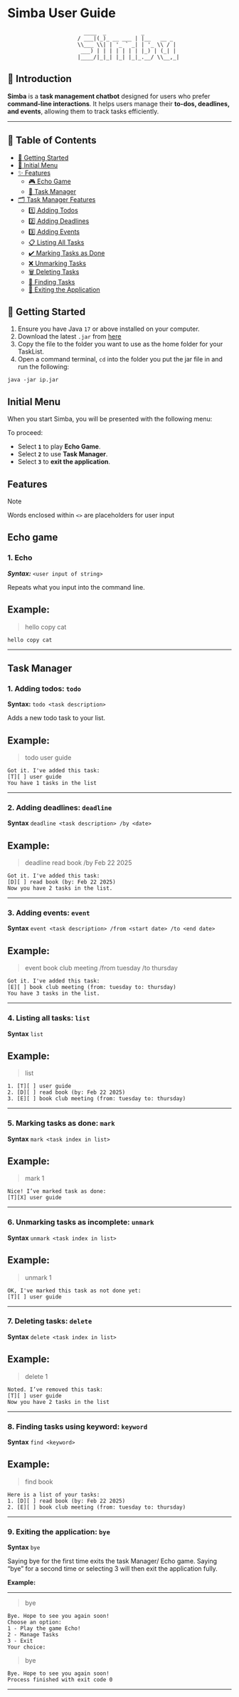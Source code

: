 # Simba User Guide

```
                        ____  _           _           
                      / ___|(_)_ __ ___ | |__   __ _ 
                      \\___ \\| | '_ ` _| | '_ \\ / |
                       ___) | | | | | | | |_) | (_| |
                      |____/|_|_| |_| |_|_.__/ \\__,_|
```
## 🐾 Introduction
**Simba** is a **task management chatbot** designed for users who prefer **command-line interactions**. It helps users 
manage their **to-dos, deadlines, and events**, allowing them to track tasks efficiently.

---
## 📂 Table of Contents
- [📜 Getting Started](#-getting-started)
- [📌 Initial Menu](#initial-menu)
- [✨ Features](#features)
    - [🎮 Echo Game](#echo-game-)
    - [📝 Task Manager](#task-manager)
- [🗂 Task Manager Features](#task-manager)
    - [1️⃣ Adding Todos](#1-adding-todos-todo)
    - [2️⃣ Adding Deadlines](#2-adding-deadlines-deadline)
    - [3️⃣ Adding Events](#3-adding-events-event)
    - [📋 Listing All Tasks](#4-listing-all-tasks-list)
    - [✔️ Marking Tasks as Done](#5-marking-tasks-as-done-mark)
    - [❌ Unmarking Tasks](#6-unmarking-tasks-as-incomplete-unmark)
    - [🗑️ Deleting Tasks](#7-deleting-tasks-delete)
    - [🔎 Finding Tasks](#8-finding-tasks-using-keyword-find)
    - [🚪 Exiting the Application](#9-exiting-the-application-bye)


## 📜 Getting Started
1. Ensure you have Java `17` or above installed on your computer.
2. Download the latest `.jar` from [here](https://github.com/prathisttam/ip/releases)
3. Copy the file to the folder you want to use as the home folder for your TaskList.
4. Open a command terminal, `cd` into the folder you put the jar file in and run the following:
```
java -jar ip.jar
```

## Initial Menu
When you start Simba, you will be presented with the following menu:

To proceed:
- Select **`1`** to play **Echo Game**.
- Select **`2`** to use **Task Manager**.
- Select **`3`** to **exit the application**.

## Features

> [!NOTE]
> Words enclosed within `<>` are placeholders for user input


## Echo game 
### 1. Echo
***Syntax:*** `<user input of string>`

Repeats what you input into the command line.

**Example:**
--------------------------------------------------------------
> hello copy cat

```
hello copy cat
```
--------------------------------------------------------------

## Task Manager
### 1. Adding todos: **`todo`**

**Syntax:** `todo <task description>`

Adds a new todo task to your list.

**Example:**
--------------------------------------------------------------
> todo user guide

```
Got it. I've added this task:
[T][ ] user guide
You have 1 tasks in the list
```
--------------------------------------------------------------

### 2. Adding deadlines: **`deadline`**

**Syntax** `deadline <task description> /by <date>`

**Example:**
--------------------------------------------------------------
> deadline read book /by Feb 22 2025

```
Got it. I've added this task:
[D][ ] read book (by: Feb 22 2025)
Now you have 2 tasks in the list.
```
--------------------------------------------------------------

### 3. Adding events: **`event`**

**Syntax** `event <task description> /from <start date> /to <end date>`

**Example:**
--------------------------------------------------------------
> event book club meeting /from tuesday /to thursday

```
Got it. I've added this task:
[E][ ] book club meeting (from: tuesday to: thursday)
You have 3 tasks in the list.
```
--------------------------------------------------------------

### 4. Listing all tasks: **`list`**

**Syntax** `list`

**Example:**
--------------------------------------------------------------
> list

```
1. [T][ ] user guide
2. [D][ ] read book (by: Feb 22 2025)
3. [E][ ] book club meeting (from: tuesday to: thursday)
```
--------------------------------------------------------------

### 5. Marking tasks as done: **`mark`**

**Syntax** `mark <task index in list>`

**Example:**
--------------------------------------------------------------
> mark 1

```
Nice! I’ve marked task as done:
[T][X] user guide
```
--------------------------------------------------------------

### 6. Unmarking tasks as incomplete: **`unmark`**

**Syntax** `unmark <task index in list>`

**Example:**
--------------------------------------------------------------
> unmark 1

```
OK, I've marked this task as not done yet:
[T][ ] user guide
```
--------------------------------------------------------------

### 7. Deleting tasks: **`delete`**

**Syntax** `delete <task index in list>`

**Example:**
--------------------------------------------------------------
> delete 1

```
Noted. I’ve removed this task:
[T][ ] user guide
Now you have 2 tasks in the list
```
--------------------------------------------------------------

### 8. Finding tasks using keyword: **`keyword`**

**Syntax** `find <keyword>`

**Example:**
--------------------------------------------------------------
> find book

```
Here is a list of your tasks:
1. [D][ ] read book (by: Feb 22 2025)
2. [E][ ] book club meeting (from: tuesday to: thursday)
```
--------------------------------------------------------------

### 9. Exiting the application: **`bye`**

**Syntax** `bye`

Saying bye for the first time exits the task Manager/ Echo game.
Saying “bye” for a second time or selecting 3 will then exit the application fully.

**Example:**
____________________________________________________________
> bye

```
Bye. Hope to see you again soon!
Choose an option:
1 - Play the game Echo!
2 - Manage Tasks
3 - Exit
Your choice:
```
> bye

```
Bye. Hope to see you again soon!
Process finished with exit code 0
```
____________________________________________________________


